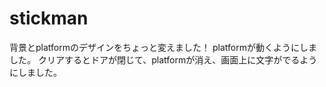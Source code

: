# stickman

背景とplatformのデザインをちょっと変えました！
platformが動くようにしました。
クリアするとドアが閉じて、platformが消え、画面上に文字がでるようにしました。

